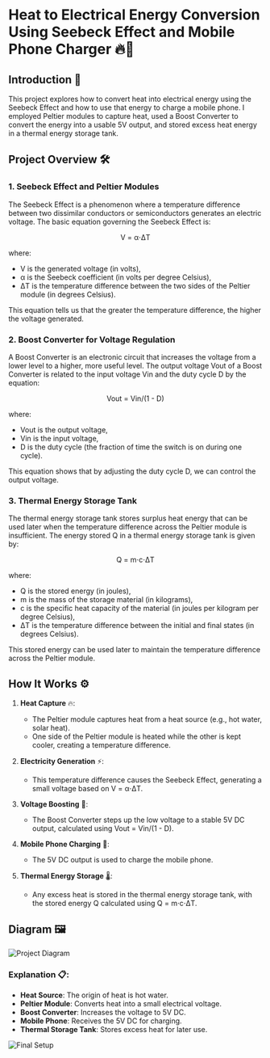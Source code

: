 # Heat to Electrical Energy Conversion Using Seebeck Effect and Mobile Phone Charger 🔥📱

## Introduction 🌟
This project explores how to convert heat into electrical energy using the Seebeck Effect and how to use that energy to charge a mobile phone. I employed Peltier modules to capture heat, used a Boost Converter to convert the energy into a usable 5V output, and stored excess heat energy in a thermal energy storage tank.

## Project Overview 🛠️

### 1. **Seebeck Effect and Peltier Modules**
The Seebeck Effect is a phenomenon where a temperature difference between two dissimilar conductors or semiconductors generates an electric voltage. The basic equation governing the Seebeck Effect is:

<div align="center">V = α⋅ΔT</div>

where:
- V is the generated voltage (in volts),
- α is the Seebeck coefficient (in volts per degree Celsius),
- ΔT is the temperature difference between the two sides of the Peltier module (in degrees Celsius).

This equation tells us that the greater the temperature difference, the higher the voltage generated.

### 2. **Boost Converter for Voltage Regulation**
A Boost Converter is an electronic circuit that increases the voltage from a lower level to a higher, more useful level. The output voltage Vout of a Boost Converter is related to the input voltage Vin and the duty cycle D by the equation:

<div align="center">Vout = Vin/(1 - D)</div>

where:
- Vout is the output voltage,
- Vin is the input voltage,
- D is the duty cycle (the fraction of time the switch is on during one cycle).

This equation shows that by adjusting the duty cycle D, we can control the output voltage.

### 3. **Thermal Energy Storage Tank**
The thermal energy storage tank stores surplus heat energy that can be used later when the temperature difference across the Peltier module is insufficient. The energy stored Q in a thermal energy storage tank is given by:

<div align="center">Q = m⋅c⋅ΔT</div>

where:
- Q is the stored energy (in joules),
- m is the mass of the storage material (in kilograms),
- c is the specific heat capacity of the material (in joules per kilogram per degree Celsius),
- ΔT is the temperature difference between the initial and final states (in degrees Celsius).

This stored energy can be used later to maintain the temperature difference across the Peltier module.

## How It Works ⚙️

1. **Heat Capture** 🔥: 
   - The Peltier module captures heat from a heat source (e.g., hot water, solar heat).
   - One side of the Peltier module is heated while the other is kept cooler, creating a temperature difference.

2. **Electricity Generation** ⚡:
   - This temperature difference causes the Seebeck Effect, generating a small voltage based on V = α⋅ΔT.

3. **Voltage Boosting** 🔋:
   - The Boost Converter steps up the low voltage to a stable 5V DC output, calculated using Vout = Vin/(1 - D).

4. **Mobile Phone Charging** 📱:
   - The 5V DC output is used to charge the mobile phone.

5. **Thermal Energy Storage** 🌡️:
   - Any excess heat is stored in the thermal energy storage tank, with the stored energy Q calculated using Q = m⋅c⋅ΔT.

## Diagram 🖼️
![Project Diagram](images/system-diagram.png)

### Explanation 📋:
- **Heat Source**: The origin of heat is hot water.
- **Peltier Module**: Converts heat into a small electrical voltage.
- **Boost Converter**: Increases the voltage to 5V DC.
- **Mobile Phone**: Receives the 5V DC for charging.
- **Thermal Storage Tank**: Stores excess heat for later use.

![Final Setup](images/final-setup.jpg)
